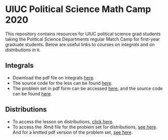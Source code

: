 # UIUC Political Science Math Camp 2020

This repository contains resources for UIUC political science grad students taking the Political Science Departments regular Match Camp for first-year graduate students. Below are useful links to courses on *integrals* and on *distributions in* `R`.

## Integrals

 - Download the pdf file on integrals [here](https://github.com/milesdwilliams15/Math-Camp-2020/blob/master/integrals.pdf).
 - The source code for the less can be found [here](https://github.com/milesdwilliams15/Math-Camp-2020/blob/master/integrals.Rmd).
 - The problem set in pdf form can be accessed [here](https://github.com/milesdwilliams15/Math-Camp-2020/blob/master/integrals-problems.pdf), and the source code can be found [here](https://github.com/milesdwilliams15/Math-Camp-2020/blob/master/integrals-problems.Rmd).

## Distributions

 - To access the lesson on distributions, [click here](https://rpubs.com/milesdwilliams15/distributions-in-r).
 - To access the .Rmd file for the problem set for distributions, [see here](https://github.com/milesdwilliams15/Math-Camp-2020/blob/master/distributions-in-R-problems.Rmd). And for a knitted pdf version of the problem set, [see here](https://github.com/milesdwilliams15/Math-Camp-2020/blob/master/distributions-in-R-problems.pdf).
